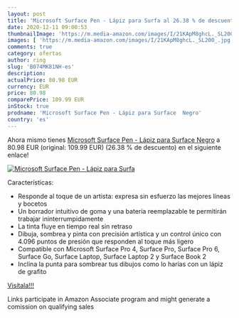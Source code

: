 ```yaml
---
layout: post
title: 'Microsoft Surface Pen - Lápiz para Surfa al 26.38 % de descuento'
date: 2020-12-11 09:00:53
thumbnailImage: 'https://m.media-amazon.com/images/I/21KApM8ghcL._SL200_.jpg'
images: [ 'https://m.media-amazon.com/images/I/21KApM8ghcL._SL200_.jpg' ]
comments: true
category: ofertas
author: ring
slug: 'B074MK81NH-es'
description:
actualPrice: 80.98 EUR
currency: EUR
price: 80.98
comparePrice: 109.99 EUR
inStock: true
prodname: 'Microsoft Surface Pen - Lápiz para Surface  Negro'
country: 'es'
---
```


Ahora mismo tienes [Microsoft Surface Pen - Lápiz para Surface  Negro](https://www.amazon.es/dp/B074MK81NH/?tag=tolees-21) a 80.98 EUR (original: 109.99 EUR) (26.38 %  de descuento) en el siguiente enlace!

[![Microsoft Surface Pen - Lápiz para Surfa](https://m.media-amazon.com/images/I/21KApM8ghcL._SL200_.jpg)](https://www.amazon.es/dp/B074MK81NH/?tag=tolees-21)

Características:

- Responde al toque de un artista: expresa sin esfuerzo las mejores líneas y bocetos
- Un borrador intuitivo de goma y una batería reemplazable te permitirán trabajar ininterrumpidamente
- La tinta fluye en tiempo real sin retraso
- Dibuja, sombrea y pinta con precisión artística y un control único con 4.096 puntos de presión que responden al toque más ligero
- Compatible con Microsoft Surface Pro 4, Surface Pro, Surface Pro 6, Surface Go, Surface Laptop, Surface Laptop 2 y Surface Book 2
- Inclina la punta para sombrear tus dibujos como lo harías con un lápiz de grafito

[Visítala!!!](https://www.amazon.es/dp/B074MK81NH/?tag=tolees-21)

Links participate in Amazon Associate program and might generate a comission on qualifying sales
